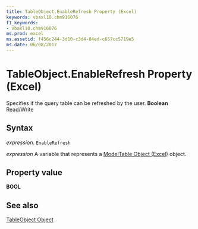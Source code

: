 ```yaml
---
title: TableObject.EnableRefresh Property (Excel)
keywords: vbaxl10.chm916076
f1_keywords:
- vbaxl10.chm916076
ms.prod: excel
ms.assetid: f456c244-3d10-c3d4-84ed-c657cc5719e5
ms.date: 06/08/2017
---
```



# TableObject.EnableRefresh Property (Excel)

Specifies if the query table can be refreshed by the user.  **Boolean** Read/Write


## Syntax

 _expression_. `EnableRefresh`

 _expression_ A variable that represents a [ModelTable Object (Excel)](Excel.modeltable.md) object.


## Property value

 **BOOL**


## See also



[TableObject Object](Excel.modeltable.md)

